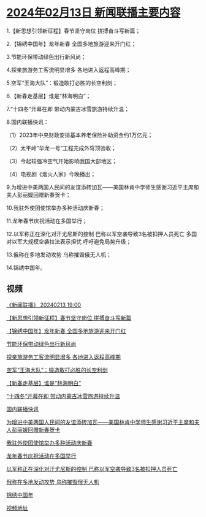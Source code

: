 # [2024年02月13日 新闻联播主要内容](https://tv.cctv.com/lm/xwlb/day/20240213.shtml)

1.【新思想引领新征程】春节坚守岗位 拼搏奋斗写新篇；

2.【锦绣中国年】龙年新春 全国多地旅游迎来开门红；

3.节能环保带动绿色出行新风尚；

4.探亲旅游务工客流明显增多 各地进入返程高峰期；

5.空军“王海大队”：锻造敢打必胜的长空利剑；

6.【新春走基层】谁是“林海明白”；

7.“十四冬”开幕在即 带动内蒙古冰雪旅游持续升温；

8.国内联播快讯：

（1）2023年中央财政安排基本养老保险补助资金约1万亿元；

（2）太平岭“华龙一号”工程完成外穹顶验收；

（3）今起较强冷空气开始影响我国大部地区；

（4）电视剧《烟火人家》今晚播出；

9.为增进中美两国人民间的友谊添砖加瓦——美国林肯中学师生感谢习近平主席和夫人彭丽媛回赠新春贺卡；

10.我驻外使团使馆举办多种活动庆新春；

11.龙年春节庆祝活动在多国举行；

12.以军称正在深化对汗尤尼斯的控制 巴称以军空袭导致3名被扣押人员死亡 多国对以军大规模空袭拉法表示担忧 呼吁避免局势升级；

13.俄称在多地发动攻势 乌称摧毁俄无人机；

14.锦绣中国年。

## 视频

[《新闻联播》 20240213 19:00](https://tv.cctv.com/2024/02/13/VIDEzCdof6HycWNCQiuBw9su240213.shtml)

[【新思想引领新征程】春节坚守岗位 拼搏奋斗写新篇](https://tv.cctv.com/2024/02/13/VIDEZexkxbsC84EUmgwB2l7X240213.shtml)

[【锦绣中国年】龙年新春 全国多地旅游迎来开门红](https://tv.cctv.com/2024/02/13/VIDEDJpeW0WMLjZD6ZvngnSN240213.shtml)

[节能环保带动绿色出行新风尚](https://tv.cctv.com/2024/02/13/VIDEBJ1ljpV1dQ8BF3suDvcY240213.shtml)

[探亲旅游务工客流明显增多 各地进入返程高峰期](https://tv.cctv.com/2024/02/13/VIDEVifRAeP55uGhIGFbpUvO240213.shtml)

[空军“王海大队”：锻造敢打必胜的长空利剑](https://tv.cctv.com/2024/02/13/VIDE1ud1On96ws5ApZei839n240213.shtml)

[【新春走基层】谁是“林海明白”](https://tv.cctv.com/2024/02/13/VIDEM2Cqi7nqbwfcjqnxB98g240213.shtml)

[“十四冬”开幕在即 带动内蒙古冰雪旅游持续升温](https://tv.cctv.com/2024/02/13/VIDESNNwLflpzUgQmof5IeQ8240213.shtml)

[国内联播快讯](https://tv.cctv.com/2024/02/13/VIDERCOMpdDyfPz5YkM5g8j6240213.shtml)

[为增进中美两国人民间的友谊添砖加瓦——美国林肯中学师生感谢习近平主席和夫人彭丽媛回赠新春贺卡](https://tv.cctv.com/2024/02/13/VIDE7cdgN1gmYLw3GRTvK0Ve240213.shtml)

[我驻外使团使馆举办多种活动庆新春](https://tv.cctv.com/2024/02/13/VIDESt605Ex4KWgAf5G0g4TD240213.shtml)

[龙年春节庆祝活动在多国举行](https://tv.cctv.com/2024/02/13/VIDEVpfv6iIzLTEieKzamEwJ240213.shtml)

[以军称正在深化对汗尤尼斯的控制 巴称以军空袭导致3名被扣押人员死亡](https://tv.cctv.com/2024/02/13/VIDE1zq4xLWkx9EBvJJqq1zX240213.shtml)

[俄称在多地发动攻势 乌称摧毁俄无人机](https://tv.cctv.com/2024/02/13/VIDEOEbVu6ABy9vkwILu7D8W240213.shtml)

[锦绣中国年](https://tv.cctv.com/2024/02/13/VIDE1oF4DOCzdqJG3Lz5PQh2240213.shtml)

[视频地址](https://tv.cctv.com/lm/xwlb/day/20240213.shtml) 

